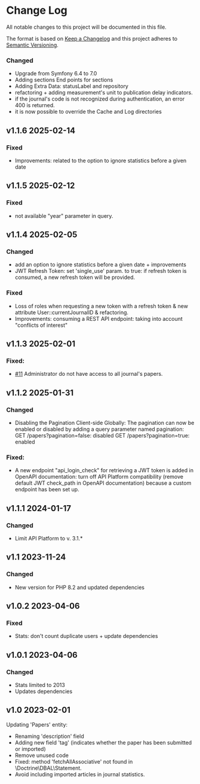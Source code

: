 # Change Log

All notable changes to this project will be documented in this file.

The format is based on [Keep a Changelog](https://keepachangelog.com/en/1.0.0/)
and this project adheres to [Semantic Versioning](https://semver.org/spec/v2.0.0.html).

<!-- 
## Unreleased
### Fixed
### Added
### Changed
### Deprecated
### Removed
### Security
-->

### Changed
- Upgrade from Symfony 6.4 to 7.0
- Adding sections End points for sections
- Adding Extra Data: statusLabel and repository
- refactoring + adding measurement's unit to publication delay indicators.
- if the journal's code is not recognized during authentication, an error 400 is returned.
- it is now possible to override the Cache and Log directories
## v1.1.6 2025-02-14
### Fixed
- Improvements: related to the option to ignore statistics before a given date

## v1.1.5 2025-02-12
### Fixed
- not available "year" parameter in query.

## v1.1.4 2025-02-05
### Changed
- add an option to ignore statistics before a given date + improvements
- JWT Refresh Token: set 'single_use' param. to true: if refresh token is consumed, a new refresh token will be provided.

### Fixed
- Loss of roles when requesting a new token with a refresh token & new attribute User::currentJournalID & refactoring.
- Improvements: consuming a REST API endpoint: taking into account "conflicts of interest"
 
## v1.1.3 2025-02-01
### Fixed:
- [#11](https://github.com/CCSDForge/episciences-api/issues/11) Administrator do not have access to all journal's papers.

## v1.1.2 2025-01-31
### Changed 
- Disabling the Pagination Client-side Globally:
  The pagination can now be enabled or disabled by adding a query parameter named pagination:
  GET /papers?pagination=false: disabled
  GET /papers?pagination=true: enabled
### Fixed:
- A new endpoint "api_login_check" for retrieving a JWT token is added in OpenAPI documentation:
  turn off API Platform compatibility (remove default JWT check_path in OpenAPI documentation) because a custom endpoint has been set up.

## v1.1.1 2024-01-17
### Changed
- Limit API Platform to v. 3.1.* 

## v1.1 2023-11-24
### Changed
- New version for PHP 8.2 and updated dependencies

## v1.0.2 2023-04-06
### Fixed
- Stats: don't count duplicate users + update dependencies

## v1.0.1 2023-04-06
### Changed
- Stats limited to 2013
- Updates dependencies

## v1.0 2023-02-01
Updating 'Papers' entity:
- Renaming 'description' field
- Adding new field 'tag' (indicates whether the paper has been submitted or imported)
- Remove unused code
- Fixed: method 'fetchAllAssociative' not found in \Doctrine\DBAL\Statement.
- Avoid including imported articles in journal statistics.